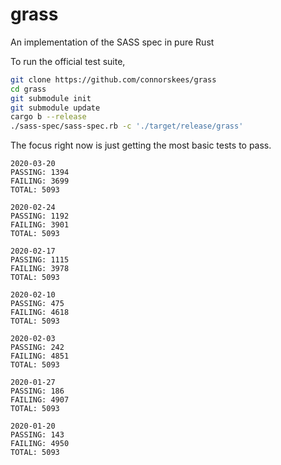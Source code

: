 # grass

An implementation of the SASS spec in pure Rust

To run the official test suite,

```bash
git clone https://github.com/connorskees/grass
cd grass
git submodule init
git submodule update
cargo b --release
./sass-spec/sass-spec.rb -c './target/release/grass'
```

The focus right now is just getting the most basic tests to pass.

```
2020-03-20
PASSING: 1394
FAILING: 3699
TOTAL: 5093
```

```
2020-02-24
PASSING: 1192
FAILING: 3901
TOTAL: 5093
```

```
2020-02-17
PASSING: 1115
FAILING: 3978
TOTAL: 5093
```

```
2020-02-10
PASSING: 475
FAILING: 4618
TOTAL: 5093
```

```
2020-02-03
PASSING: 242
FAILING: 4851
TOTAL: 5093
```

```
2020-01-27
PASSING: 186
FAILING: 4907
TOTAL: 5093
```

```
2020-01-20
PASSING: 143
FAILING: 4950
TOTAL: 5093
```
